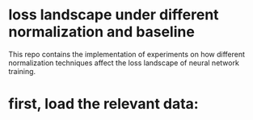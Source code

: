 # loss landscape under different normalization and baseline

This repo contains the implementation of experiments on how different normalization techniques affect the loss landscape of neural network training. 

# first, load the relevant data:
